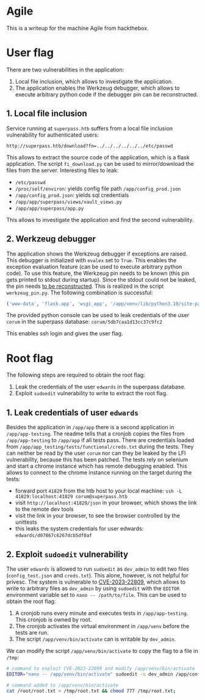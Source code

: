 # Agile

This is a writeup for the machine Agile from hackthebox.

# User flag
There are two vulnerabilities in the application:
1. Local file inclusion, which allows to investigate the application.
2. The application enables the Werkzeug debugger, which allows to execute arbitrary python code if the debugger pin can be reconstructed.

## 1. Local file inclusion
Service running at `superpass.htb` suffers from a local file inclusion vulnerability for authenticated users:
```
http://superpass.htb/download?fn=../../../../../../etc/passwd
```
This allows to extract the source code of the application, which is a flask application.
The script `fi_download.py` can be used to mirror/download the files from the server.
Interesting files to leak:
- `/etc/passwd`
- `/proc/self/environ`: yields config file path `/app/config_prod.json`
- `/app/config_prod.json`: yields sql credentials
- `/app/app/superpass/views/vault_views.py`
- `/app/app/superpass/app.py`

This allows to investigate the application and find the second vulnerability.


## 2. Werkzeug debugger
The application shows the Werkzeug debugger if exceptions are raised.
This debugger is initialized with `evalex` set to `True`.
This enables the exception evaluation feature (can be used to execute arbitrary python code).
To use this feature, the Werkzeug pin needs to be known (this pin gets printed to stdout during startup).
Since the stdout could not be leaked, the pin needs [to be reconstructed](https://www.bengrewell.com/cracking-flask-werkzeug-console-pin/).
This is realized in the script `werkzeug_pin.py`.
The following combination is successful: 

```python
('www-data', 'flask.app', 'wsgi_app', '/app/venv/lib/python3.10/site-packages/flask/app.py', '345052366754', 'ed5b159560f54721827644bc9b220d00superpass.service')
```

The provided python console can be used to leak credentials of the user `corum` in the superpass database: `corum/5db7caa1d13cc37c9fc2`

This enables ssh login and gives the user flag.

# Root flag

The following steps are required to obtain the root flag:
1. Leak the credentials of the user `edwards` in the superpass database.
2. Exploit `sudoedit` vulnerability to write to extract the root flag.

## 1. Leak credentials of user `edwards`

Besides the application in `/app/app` there is a second application in `/app/app-testing`.
The readme tells that a cronjob copies the files from `/app/app-testing` to `/app/app` if all tests pass.
There are credentials loaded from `/app/app_testing/tests/functional/creds.txt` during the tests.
They can neither be read by the user `corum` nor can they be leaked by the LFI vulnerability, because this has been patched.
The tests rely on selenium and start a chrome instance which has remote debugging enabled.
This allows to connect to the chrome instance running on the target during the tests:
- forward port `41829` from the htb host to your local machine:
   ```ssh -L 41829:localhost:41829 corum@superpass.htb```
- visit `http://localhost:41829/json` in your browser, which shows the link to the remote dev tools
- visit the link in your browser, to see the browser controlled by the unittests
- this leaks the system credentials for user edwards: `edwards/d07867c6267dcb5df0af`

## 2. Exploit `sudoedit` vulnerability

The user `edwards` is allowed to run `sudoedit` as `dev_admin` to edit two files (`config_test.json` and `creds.txt`).
This alone, however, is not helpful for privesc.
The system is vulnerable to [CVE-2023-22809](https://cve.mitre.org/cgi-bin/cvename.cgi?name=CVE-2023-22809), which allows to write to arbitrary files as `dev_admin` by using `sudoedit` with the `EDITOR` environment variable set to `nano -- /path/to/file`.
This can be used to obtain the root flag:
1. A cronjob runs every minute and executes tests in `/app/app-testing`. This cronjob is owned by root.
2. The cronjob activates the virtual environment in `/app/venv` before the tests are run.
3. The script `/app/venv/bin/activate` can is writable by `dev_admin`.

We can modify the script `/app/venv/bin/activate` to copy the flag to a file in `/tmp`:

```bash
# command to exploit CVE-2023-22809 and modify /app/venv/bin/activate
EDITOR="nano -- /app/venv/bin/activate" sudoedit -u dev_admin /app/config_test.json

# command added to /app/venv/bin/activate
cat /root/root.txt > /tmp/root.txt && chmod 777 /tmp/root.txt;
```